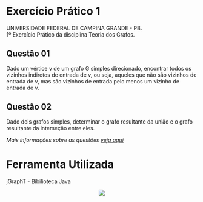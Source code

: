# Exercício Prático 1

UNIVERSIDADE FEDERAL DE CAMPINA GRANDE - PB.  
1º Exercício Prático da disciplina Teoria dos Grafos.

## Questão 01
Dado um vértice v de um grafo G simples direcionado, encontrar todos os vizinhos indiretos de entrada de v, ou seja, aqueles que não são vizinhos de entrada de v, mas são vizinhos de entrada pelo menos um vizinho de entrada de v.

## Questão 02
Dado dois grafos simples, determinar o grafo resultante da união e o grafo resultante da interseção entre eles.

_Mais informações sobre as questões [veja aqui](instrucoes/)_

# Ferramenta Utilizada
jGraphT - Bibilioteca Java



<p align="center">
  <img src="http://alumni.computacao.ufcg.edu.br/static/logica/images/logo.png"/></p>
